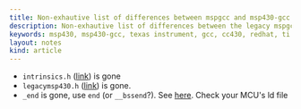 ```yaml
---
title: Non-exhautive list of differences between mspgcc and msp430-gcc
description: Non-exhautive list of differences between the legacy mspgcc and TI's msp430-gcc.
keywords: msp430, msp430-gcc, texas instrument, gcc, cc430, redhat, ti
layout: notes
kind: article
---
```


* `intrinsics.h` ([link](http://sourceforge.net/p/mspgcc/msp430mcu/ci/3d23296c8ec3ef1d3d6e811272bcc5795f67b46e/tree/include/intrinsics.h)) is gone
* `legacymsp430.h` ([link](http://sourceforge.net/p/mspgcc/msp430-libc/ci/master/tree/include/legacymsp430.h)) is gone.
* `_end` is gone, use `end` (or `__bssend`?). See [here](https://e2e.ti.com/support/development_tools/compiler/f/343/p/373958/1316743). Check your MCU's ld file
